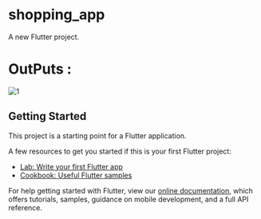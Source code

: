 # shopping_app

A new Flutter project.



# OutPuts : 


![1](https://user-images.githubusercontent.com/97453465/165604705-90caf12d-f7f0-4c84-9a74-613c10526308.png) 




## Getting Started

This project is a starting point for a Flutter application.

A few resources to get you started if this is your first Flutter project:

- [Lab: Write your first Flutter app](https://flutter.dev/docs/get-started/codelab)
- [Cookbook: Useful Flutter samples](https://flutter.dev/docs/cookbook)

For help getting started with Flutter, view our
[online documentation](https://flutter.dev/docs), which offers tutorials,
samples, guidance on mobile development, and a full API reference.
